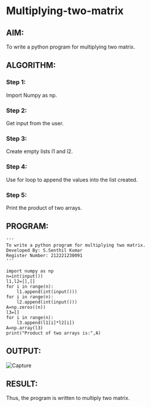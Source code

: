 # Multiplying-two-matrix

## AIM:

To write a python program for multiplying two matrix.

## ALGORITHM:

### Step 1:
Import Numpy as np.

### Step 2:
Get input from the user.



### Step 3:

Create empty lists l1 and l2.
### Step 4:

Use for loop to append the values into the list created.
### Step 5:
Print the product of two arrays.

## PROGRAM: 
```
'''
To write a python program for multiplying two matrix.
Developed By: S.Senthil Kumar
Register Number: 212221230091
'''

import numpy as np
n=int(input())
l1,l2=[],[]
for i in range(n):
    l1.append(int(input()))
for i in range(n):
    l2.append(int(input()))
A=np.zeros((n))
l3=[]
for i in range(n):
    l3.append(l1[i]*l2[i])
A=np.array(l3)
print("Product of two arrays is:",A)
```
## OUTPUT:

![Capture](https://user-images.githubusercontent.com/93860256/153714811-106fa9c1-d774-477a-846f-fff327a93542.PNG)


## RESULT:

Thus, the program is written to multiply two matrix.